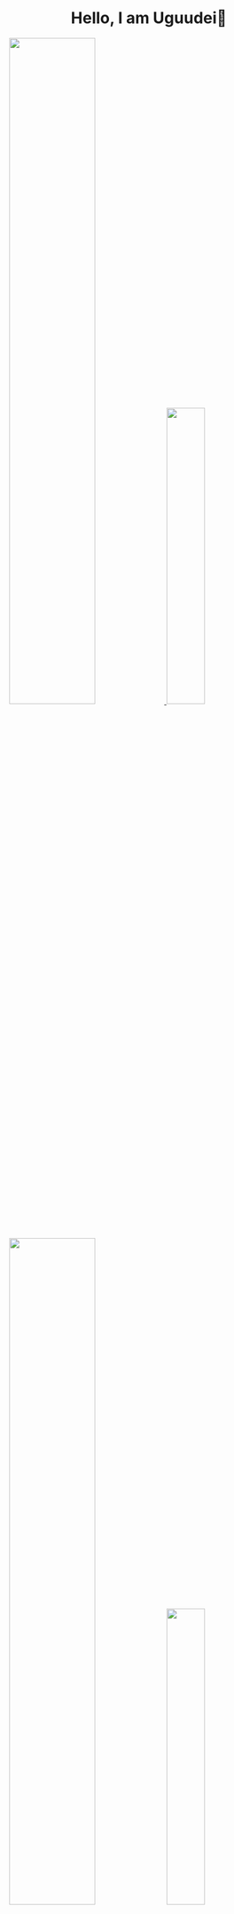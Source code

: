 <h1 align=center><b>Hello, I am Uguudei👋</b></h1>

<!-- Light Mode -->
<div float="middle">
<a href="https://github.com/anuraghazra/github-readme-stats#gh-light-mode-only">
<img src="https://github-readme-stats.vercel.app/api?username=uguudei&include_orgs=true&include_all_commits=true&hide_rank=false&count_private=true&hide=stars&hide_title=true&hide_border=false&text_color=ADBAC7&bg_color=FFFFFF&border_color=444C56&icon_color=519BF5&show_icons=true#gh-light-mode-only"  width=55.5%/>
</a>

<img src="https://github-readme-stats.vercel.app/api/top-langs/?username=uguudei&include_orgs=true&include_all_commits=true&count_private=true&exclude_repo=jupyter-notebooks&langs_count=6&hide_title=true&layout=compact&hide_border=false&text_color=ADBAC7&bg_color=FFFFFF&border_color=444C56#gh-light-mode-only" width=37%/>
</div>

<!-- Dark Mode -->
<div float="middle">
<img src="https://github-readme-stats.vercel.app/api?username=uguudei&include_orgs=true&include_all_commits=true&hide_rank=false&count_private=true&hide=stars&hide_title=true&hide_border=false&text_color=ADBAC7&bg_color=22272E&border_color=444C56&icon_color=519BF5&show_icons=true#gh-dark-mode-only"  width=55.5%/>

<img src="https://github-readme-stats.vercel.app/api/top-langs/?username=uguudei&include_orgs=true&include_all_commits=true&count_private=true&exclude_repo=jupyter-notebooks&langs_count=6&hide_title=true&layout=compact&hide_border=false&text_color=ADBAC7&bg_color=22272E&border_color=444C56#gh-dark-mode-only" width=37%/>
</div>

<!--
**Uguudei/uguudei** is a ✨ _special_ ✨ repository because its `README.md` (this file) appears on your GitHub profile.

Here are some ideas to get you started:

- 🔭 I’m currently working on ...
- 🌱 I’m currently learning ...
- 👯 I’m looking to collaborate on ...
- 🤔 I’m looking for help with ...
- 💬 Ask me about ...
- 📫 How to reach me: ...
- 😄 Pronouns: ...
- ⚡ Fun fact: ...
-->

[![@uguudei's Holopin board](https://holopin.io/api/user/board?user=uguudei)](https://holopin.io/@uguudei)

